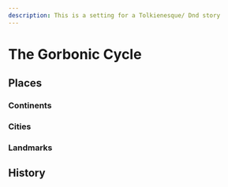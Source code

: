 ```yaml
---
description: This is a setting for a Tolkienesque/ Dnd story
---
```


# The Gorbonic Cycle

## Places

### Continents

### Cities

### Landmarks

## History

## 



## 

